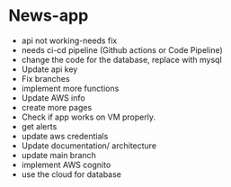 # News-app

- api not working-needs fix
- needs ci-cd pipeline (Github actions or Code Pipeline)
- change the code for the database, replace with mysql
- Update api key 
- Fix branches
- implement more functions
- Update AWS info
- create more pages
- Check if app works on VM properly.
- get alerts 
- update aws credentials
- Update documentation/ architecture
- update main branch
- implement AWS cognito
- use the cloud for database
